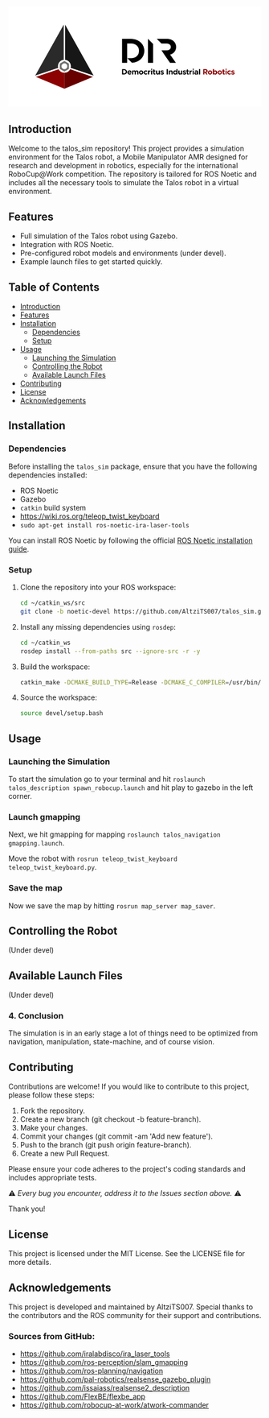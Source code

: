 <img title="D.I.R." alt="Alt text" src="/images/dir_horizontal.png">

## Introduction
Welcome to the talos_sim repository! This project provides a simulation environment for the Talos robot, a Mobile Manipulator AMR designed for research and development in robotics, especially for the international RoboCup@Work competition. The repository is tailored for ROS Noetic and includes all the necessary tools to simulate the Talos robot in a virtual environment.

## Features
- Full simulation of the Talos robot using Gazebo.
- Integration with ROS Noetic.
- Pre-configured robot models and environments (under devel).
- Example launch files to get started quickly.

## Table of Contents

- [Introduction](#introduction)
- [Features](#features)
- [Installation](#installation)
  - [Dependencies](#dependencies)
  - [Setup](#setup)
- [Usage](#usage)
  - [Launching the Simulation](#launching-the-simulation)
  - [Controlling the Robot](#controlling-the-robot)
  - [Available Launch Files](#available-launch-files)
- [Contributing](#contributing)
- [License](#license)
- [Acknowledgements](#acknowledgements)

## Installation

### Dependencies

Before installing the `talos_sim` package, ensure that you have the following dependencies installed:

- ROS Noetic
- Gazebo
- `catkin` build system
- https://wiki.ros.org/teleop_twist_keyboard
- ```sudo apt-get install ros-noetic-ira-laser-tools```


You can install ROS Noetic by following the official [ROS Noetic installation guide](http://wiki.ros.org/noetic/Installation).

### Setup

1. Clone the repository into your ROS workspace:

    ```bash
    cd ~/catkin_ws/src
    git clone -b noetic-devel https://github.com/AltziTS007/talos_sim.git
    ```
2. Install any missing dependencies using `rosdep`:

    ```bash
    cd ~/catkin_ws
    rosdep install --from-paths src --ignore-src -r -y
    ```
3. Build the workspace:

    ```bash
    catkin_make -DCMAKE_BUILD_TYPE=Release -DCMAKE_C_COMPILER=/usr/bin/gcc-8
    ```

4. Source the workspace:

    ```bash
    source devel/setup.bash
    ```

## Usage

### Launching the Simulation

To start the simulation go to your terminal and hit ```roslaunch talos_description spawn_robocup.launch``` and hit play to gazebo in the left corner.

### Launch gmapping

Next, we hit gmapping for mapping ```roslaunch talos_navigation gmapping.launch```.

Move the robot with ```rosrun teleop_twist_keyboard teleop_twist_keyboard.py```.

### Save the map

Now we save the map by hitting ```rosrun map_server map_saver```.


## Controlling the Robot
(Under devel)

## Available Launch Files
(Under devel)

### 4. Conclusion

The simulation is in an early stage a lot of things need to be optimized from navigation, manipulation, state-machine, and of course vision. 


## Contributing

Contributions are welcome! If you would like to contribute to this project, please follow these steps:

1. Fork the repository.
2. Create a new branch (git checkout -b feature-branch).
3. Make your changes.
4. Commit your changes (git commit -am 'Add new feature').
5. Push to the branch (git push origin feature-branch).
6. Create a new Pull Request.

Please ensure your code adheres to the project's coding standards and includes appropriate tests.

:warning: *Every bug you encounter, address it to the Issues section above.* :warning:

Thank you!

## License
This project is licensed under the MIT License. See the LICENSE file for more details.

## Acknowledgements
This project is developed and maintained by AltziTS007. Special thanks to the contributors and the ROS community for their support and contributions.

### Sources from GitHub:

- https://github.com/iralabdisco/ira_laser_tools
- https://github.com/ros-perception/slam_gmapping
- https://github.com/ros-planning/navigation
- https://github.com/pal-robotics/realsense_gazebo_plugin
- https://github.com/issaiass/realsense2_description
- https://github.com/FlexBE/flexbe_app
- https://github.com/robocup-at-work/atwork-commander
